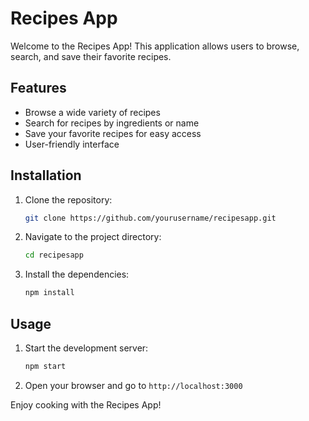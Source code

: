 # Recipes App

Welcome to the Recipes App! This application allows users to browse, search, and save their favorite recipes.

## Features

- Browse a wide variety of recipes
- Search for recipes by ingredients or name
- Save your favorite recipes for easy access
- User-friendly interface

## Installation

1. Clone the repository:
    ```bash
    git clone https://github.com/yourusername/recipesapp.git
    ```
2. Navigate to the project directory:
    ```bash
    cd recipesapp
    ```
3. Install the dependencies:
    ```bash
    npm install
    ```

## Usage

1. Start the development server:
    ```bash
    npm start
    ```
2. Open your browser and go to `http://localhost:3000`

Enjoy cooking with the Recipes App!